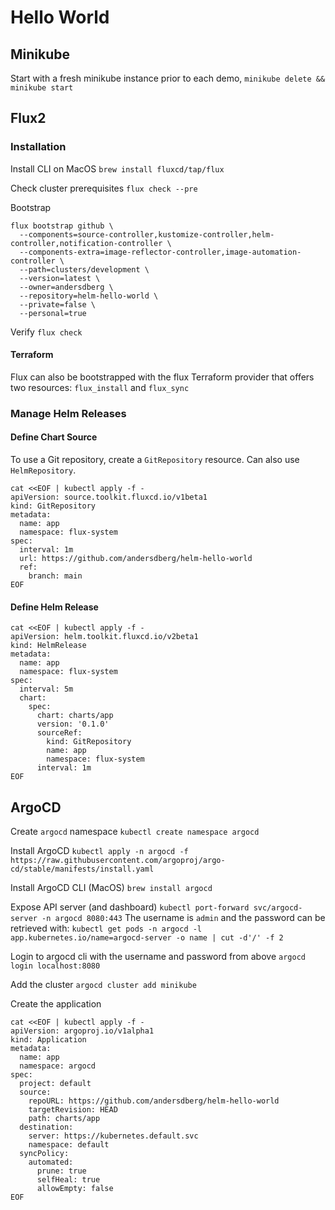 # Hello World

## Minikube
Start with a fresh minikube instance prior to each demo, `minikube delete && minikube start`

## Flux2
### Installation
Install CLI on MacOS
`brew install fluxcd/tap/flux`

Check cluster prerequisites
`flux check --pre`

Bootstrap
```
flux bootstrap github \
  --components=source-controller,kustomize-controller,helm-controller,notification-controller \
  --components-extra=image-reflector-controller,image-automation-controller \
  --path=clusters/development \
  --version=latest \
  --owner=andersdberg \
  --repository=helm-hello-world \
  --private=false \
  --personal=true
```

Verify
`flux check`

#### Terraform
Flux can also be bootstrapped with the flux Terraform provider that offers two resources: `flux_install` and `flux_sync`

### Manage Helm Releases
#### Define Chart Source
To use a Git repository, create a `GitRepository` resource. Can also use `HelmRepository`.
```
cat <<EOF | kubectl apply -f -
apiVersion: source.toolkit.fluxcd.io/v1beta1
kind: GitRepository
metadata:
  name: app
  namespace: flux-system
spec:
  interval: 1m
  url: https://github.com/andersdberg/helm-hello-world
  ref:
    branch: main
EOF
```

#### Define Helm Release
```
cat <<EOF | kubectl apply -f -
apiVersion: helm.toolkit.fluxcd.io/v2beta1
kind: HelmRelease
metadata:
  name: app
  namespace: flux-system
spec:
  interval: 5m
  chart:
    spec:
      chart: charts/app
      version: '0.1.0'
      sourceRef:
        kind: GitRepository
        name: app
        namespace: flux-system
      interval: 1m
EOF
```

## ArgoCD
Create `argocd` namespace
`kubectl create namespace argocd`

Install ArgoCD
`kubectl apply -n argocd -f https://raw.githubusercontent.com/argoproj/argo-cd/stable/manifests/install.yaml`

Install ArgoCD CLI (MacOS)
`brew install argocd`

Expose API server (and dashboard)
`kubectl port-forward svc/argocd-server -n argocd 8080:443`
The username is `admin` and the password can be retrieved with:
`kubectl get pods -n argocd -l app.kubernetes.io/name=argocd-server -o name | cut -d'/' -f 2`

Login to argocd cli with the username and password from above
`argocd login localhost:8080`

Add the cluster
`argocd cluster add minikube`

Create the application
```
cat <<EOF | kubectl apply -f -
apiVersion: argoproj.io/v1alpha1
kind: Application
metadata:
  name: app
  namespace: argocd
spec:
  project: default
  source:
    repoURL: https://github.com/andersdberg/helm-hello-world
    targetRevision: HEAD
    path: charts/app
  destination:
    server: https://kubernetes.default.svc
    namespace: default
  syncPolicy:
    automated:
      prune: true
      selfHeal: true
      allowEmpty: false
EOF
```